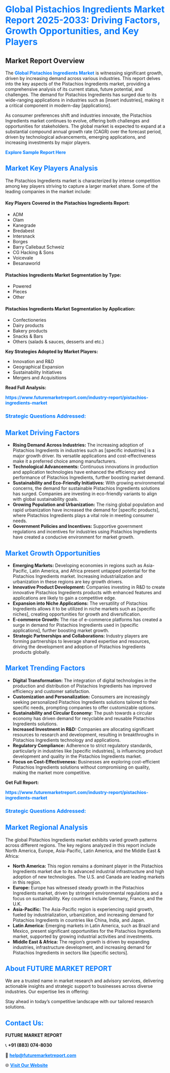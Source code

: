 <h1 style="color: #007BFF;">Global Pistachios Ingredients Market Report 2025-2033: Driving Factors, Growth Opportunities, and Key Players</h1>

<section id="overview">
<h2>Market Report Overview</h2>
<p>The <a href="https://www.futuremarketreport.com/industry-report/pistachios-ingredients-market" style="color: #007BFF; text-decoration: none;"><strong>Global Pistachios Ingredients Market</strong></a> is witnessing significant growth, driven by increasing demand across various industries. This report delves into the key aspects of the Pistachios Ingredients market, providing a comprehensive analysis of its current status, future potential, and challenges. The demand for Pistachios Ingredients has surged due to its wide-ranging applications in industries such as [insert industries], making it a critical component in modern-day [applications].</p>
<p>As consumer preferences shift and industries innovate, the Pistachios Ingredients market continues to evolve, offering both challenges and opportunities for stakeholders. The global market is expected to expand at a substantial compound annual growth rate (CAGR) over the forecast period, driven by technological advancements, emerging applications, and increasing investments by major players.</p>
</section>

<section id="overview">
<p><a href="https://www.futuremarketreport.com/request-sample/reportId=91430" style="color: #007BFF; text-decoration: none;"><strong>Explore Sample Report Here</strong></a></p>
</section>

<section id="key-players">
<h2 style="color: #007BFF;">Market Key Players Analysis</h2>
<p>The Pistachios Ingredients market is characterized by intense competition among key players striving to capture a larger market share. Some of the leading companies in the market include:</p>
<h4>Key Players Covered in the Pistachios Ingredients Report:</h4>
<ul><li>ADM</li><li>Olam</li><li>Kanegrade</li><li>Bredabest</li><li>Intersnack</li><li>Borges</li><li>Barry Callebaut Schweiz</li><li>CG Hacking &amp; Sons</li><li>Voicevale</li><li>Besanaworld</li></ul>
<h4>Pistachios Ingredients Market Segmentation by Type:</h4>
<ul><li>Powered</li><li>Pieces</li><li>Other</li></ul>

<h4>Pistachios Ingredients Market Segmentation by Application:</h4>
<ul><li>Confectioneries</li><li>Dairy products</li><li>Bakery products</li><li>Snacks &amp; Bars</li><li>Others (salads &amp; sauces, desserts and etc.)</li></ul>
<p><strong>Key Strategies Adopted by Market Players:</strong></p>
<ul>
<li>Innovation and R&D</li>
<li>Geographical Expansion</li>
<li>Sustainability Initiatives</li>
<li>Mergers and Acquisitions</li>
</ul>
</section>

<section>
<p><strong>Read Full Analysis: </strong></p><a href="https://www.futuremarketreport.com/industry-report/pistachios-ingredients-market" style="color: #007BFF; text-decoration: none;"><strong>https://www.futuremarketreport.com/industry-report/pistachios-ingredients-market</strong></a>
<h3 style="color: #007BFF;">Strategic Questions Addressed:</h3>
</section>

<section id="driving-factors">
<h2 style="color: #007BFF;">Market Driving Factors</h2>
<ul>
<li><strong>Rising Demand Across Industries:</strong> The increasing adoption of Pistachios Ingredients in industries such as [specific industries] is a major growth driver. Its versatile applications and cost-effectiveness make it a preferred choice among manufacturers.</li>
<li><strong>Technological Advancements:</strong> Continuous innovations in production and application technologies have enhanced the efficiency and performance of Pistachios Ingredients, further boosting market demand.</li>
<li><strong>Sustainability and Eco-Friendly Initiatives:</strong> With growing environmental concerns, the demand for sustainable Pistachios Ingredients solutions has surged. Companies are investing in eco-friendly variants to align with global sustainability goals.</li>
<li><strong>Growing Population and Urbanization:</strong> The rising global population and rapid urbanization have increased the demand for [specific products], where Pistachios Ingredients plays a vital role in meeting consumer needs.</li>
<li><strong>Government Policies and Incentives:</strong> Supportive government regulations and incentives for industries using Pistachios Ingredients have created a conducive environment for market growth.</li>
</ul>
</section>

<section id="growth-opportunities">
<h2 style="color: #007BFF;">Market Growth Opportunities</h2>
<ul>
<li><strong>Emerging Markets:</strong> Developing economies in regions such as Asia-Pacific, Latin America, and Africa present untapped potential for the Pistachios Ingredients market. Increasing industrialization and urbanization in these regions are key growth drivers.</li>
<li><strong>Innovative Product Development:</strong> Companies investing in R&D to create innovative Pistachios Ingredients products with enhanced features and applications are likely to gain a competitive edge.</li>
<li><strong>Expansion into Niche Applications:</strong> The versatility of Pistachios Ingredients allows it to be utilized in niche markets such as [specific niches], creating opportunities for growth and diversification.</li>
<li><strong>E-commerce Growth:</strong> The rise of e-commerce platforms has created a surge in demand for Pistachios Ingredients used in [specific applications], further boosting market growth.</li>
<li><strong>Strategic Partnerships and Collaborations:</strong> Industry players are forming partnerships to leverage shared expertise and resources, driving the development and adoption of Pistachios Ingredients products globally.</li>
</ul>
</section>

<section id="trending-factors">
<h2 style="color: #007BFF;">Market Trending Factors</h2>
<ul>
<li><strong>Digital Transformation:</strong> The integration of digital technologies in the production and distribution of Pistachios Ingredients has improved efficiency and customer satisfaction.</li>
<li><strong>Customization and Personalization:</strong> Consumers are increasingly seeking personalized Pistachios Ingredients solutions tailored to their specific needs, prompting companies to offer customizable options.</li>
<li><strong>Sustainability and Circular Economy:</strong> The push towards a circular economy has driven demand for recyclable and reusable Pistachios Ingredients solutions.</li>
<li><strong>Increased Investment in R&D:</strong> Companies are allocating significant resources to research and development, resulting in breakthroughs in Pistachios Ingredients technology and applications.</li>
<li><strong>Regulatory Compliance:</strong> Adherence to strict regulatory standards, particularly in industries like [specific industries], is influencing product development and quality in the Pistachios Ingredients market.</li>
<li><strong>Focus on Cost-Effectiveness:</strong> Businesses are exploring cost-efficient Pistachios Ingredients solutions without compromising on quality, making the market more competitive.</li>
</ul>
</section>

<section>
<p><strong>Get Full Report: </strong></p><a href="https://www.futuremarketreport.com/industry-report/pistachios-ingredients-market" style="color: #007BFF; text-decoration: none;"><strong>https://www.futuremarketreport.com/industry-report/pistachios-ingredients-market</strong></a>
<h3 style="color: #007BFF;">Strategic Questions Addressed:</h3>
</section>


<section id="regional-analysis">
<h2 style="color: #007BFF;">Market Regional Analysis</h2>
<p>The global Pistachios Ingredients market exhibits varied growth patterns across different regions. The key regions analyzed in this report include North America, Europe, Asia-Pacific, Latin America, and the Middle East & Africa:</p>
<ul>
<li><strong>North America:</strong> This region remains a dominant player in the Pistachios Ingredients market due to its advanced industrial infrastructure and high adoption of new technologies. The U.S. and Canada are leading markets in this region.</li>
<li><strong>Europe:</strong> Europe has witnessed steady growth in the Pistachios Ingredients market, driven by stringent environmental regulations and a focus on sustainability. Key countries include Germany, France, and the U.K.</li>
<li><strong>Asia-Pacific:</strong> The Asia-Pacific region is experiencing rapid growth, fueled by industrialization, urbanization, and increasing demand for Pistachios Ingredients in countries like China, India, and Japan.</li>
<li><strong>Latin America:</strong> Emerging markets in Latin America, such as Brazil and Mexico, present significant opportunities for the Pistachios Ingredients market, supported by growing industrial activities and investments.</li>
<li><strong>Middle East & Africa:</strong> The region’s growth is driven by expanding industries, infrastructure development, and increasing demand for Pistachios Ingredients in sectors like [specific sectors].</li>
</ul>
</section>

<footer>
<h2 style="color: #007BFF;">About FUTURE MARKET REPORT</h2>
<p>We are a trusted name in market research and advisory services, delivering actionable insights and strategic support to businesses across diverse industries. Our expertise lies in offering:</p>

<p>Stay ahead in today’s competitive landscape with our tailored research solutions.</p>

<h2 style="color: #007BFF;">Contact Us:</h2>
<p><strong>FUTURE MARKET REPORT</strong></p>
<p>📞 <strong>+91 (883) 074-8030</strong></p>
<p>📧 <strong><a href="mailto:help@futuremarketreport.com" style="color: #007BFF;">help@futuremarketreport.com</a></strong></p>
<p>🌐 <strong><a href="https://www.futuremarketreport.com/" style="color: #007BFF;">Visit Our Website</a></strong></p>
</footer>